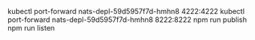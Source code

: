 kubectl port-forward nats-depl-59d5957f7d-hmhn8 4222:4222
kubectl port-forward nats-depl-59d5957f7d-hmhn8 8222:8222
npm run publish
npm run listen
